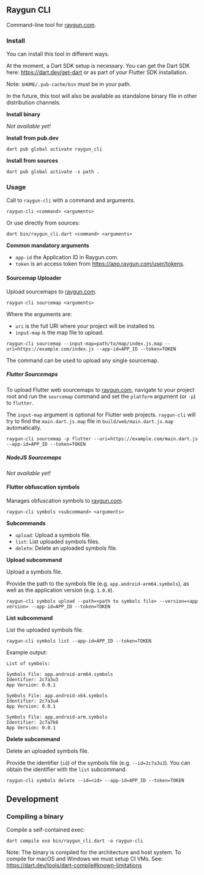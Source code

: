 ## Raygun CLI

Command-line tool for [raygun.com](https://raygun.com).

### Install

You can install this tool in different ways.

At the moment, a Dart SDK setup is necessary.
You can get the Dart SDK here: https://dart.dev/get-dart or as part of your Flutter SDK installation.

Note: `$HOME/.pub-cache/bin` must be in your path.

In the future, this tool will also be available as standalone binary file in other distribution channels.

**Install binary**

_Not available yet!_

**Install from pub.dev**

```
dart pub global activate raygun_cli 
```

**Install from sources**

```
dart pub global activate -s path .
```

### Usage

Call to `raygun-cli` with a command and arguments.

```
raygun-cli <command> <arguments>
```

Or use directly from sources:

```
dart bin/raygun_cli.dart <command> <arguments>
```

**Common mandatory arguments**

- `app-id` the Application ID in Raygun.com.
- `token` is an access token from https://app.raygun.com/user/tokens.

#### Sourcemap Uploader

Upload sourcemaps to [raygun.com](https://raygun.com).

```
raygun-cli sourcemap <arguments>
```

Where the arguments are:

- `uri` is the full URI where your project will be installed to.
- `input-map` is the map file to upload.

```
raygun-cli sourcemap --input-map=path/to/map/index.js.map --uri=https://example.com/index.js --app-id=APP_ID --token=TOKEN
```

The command can be used to upload any single sourcemap.

##### Flutter Sourcemaps

To upload Flutter web sourcemaps to [raygun.com](https://raygun.com), navigate to your project root and run the `sourcemap` command and set the `platform` argument (or `-p`) to `flutter`.

The `input-map` argument is optional for Flutter web projects. 
`raygun-cli` will try to find the `main.dart.js.map` file in `build/web/main.dart.js.map` automatically.

```
raygun-cli sourcemap -p flutter --uri=https://example.com/main.dart.js --app-id=APP_ID --token=TOKEN
```

##### NodeJS Sourcemaps

_Not available yet!_

#### Flutter obfuscation symbols

Manages obfuscation symbols to [raygun.com](https://raygun.com).

```
raygun-cli symbols <subcommand> <arguments>
```

**Subcommands**

- `upload`: Upload a symbols file.
- `list`: List uploaded symbols files.
- `delete`: Delete an uploaded symbols file.

**Upload subcommand**

Upload a symbols file.

Provide the path to the symbols file (e.g. `app.android-arm64.symbols`), as well as the application version (e.g. `1.0.0`).

```
raygun-cli symbols upload --path=<path to symbols file> --version=<app version> --app-id=APP_ID --token=TOKEN
```

**List subcommand**

List the uploaded symbols file.

```
raygun-cli symbols list --app-id=APP_ID --token=TOKEN
```

Example output:

```
List of symbols:

Symbols File: app.android-arm64.symbols
Identifier: 2c7a3u3
App Version: 0.0.1

Symbols File: app.android-x64.symbols
Identifier: 2c7a3u4
App Version: 0.0.1

Symbols File: app.android-arm.symbols
Identifier: 2c7a7k6
App Version: 0.0.1
```

**Delete subcommand**

Delete an uploaded symbols file.

Provide the identifier (`id`) of the symbols file (e.g. `--id=2c7a3u3`). You can obtain the identifier with the `list` subcommand.

```
raygun-cli symbols delete --id=<id> --app-id=APP_ID --token=TOKEN
```

## Development

### Compiling a binary

Compile a self-contained exec:

```
dart compile exe bin/raygun_cli.dart -o raygun-cli
```

Note: The binary is compiled for the architecture and host system. To compile for macOS and Windows we must setup CI VMs. See: https://dart.dev/tools/dart-compile#known-limitations

